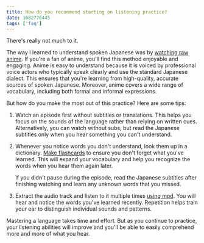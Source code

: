 ```yaml
---
title: How do you recommend starting on listening practice?
date: 1682776445
tags: ['faq']
---
```


There's really not much to it.

The way I learned to understand spoken Japanese
was by [watching raw anime](mining-from-movies-and-tv-shows.html).
If you're a fan of anime, you'll find this method enjoyable and engaging.
Anime is easy to understand
because it is voiced by professional voice actors who typically speak clearly
and use the standard Japanese dialect.
This ensures that you're learning from high-quality,
accurate sources of spoken Japanese.
Moreover,
anime covers a wide range of vocabulary,
including both formal and informal expressions.

But how do you make the most out of this practice? Here are some tips:

1) Watch an episode first without subtitles or translations.
   This helps you focus on the sounds of the language rather than relying on written cues.
   Alternatively,
   you can watch without subs,
   but read the Japanese subtitles only when you hear something you can't understand.
1) Whenever you notice words you don't understand,
   look them up in a dictionary.
   [Make flashcards](sentence-mining.html) to ensure you don't forget what you've learned.
   This will expand your vocabulary
   and help you recognize the words when you hear them again later.

   If you didn't pause during the episode,
   read the Japanese subtitles after finishing watching
   and learn any unknown words that you missed.
1) Extract the audio track and listen to it multiple times [using mpd](passive-listening.html#mpd).
   You will hear and notice the words you've learned recently.
   Repetition helps train your ear to distinguish individual sounds and patterns.

Mastering a language takes time and effort.
But as you continue to practice,
your listening abilities will improve and you'll be able to easily
comprehend more and more of what you hear.
